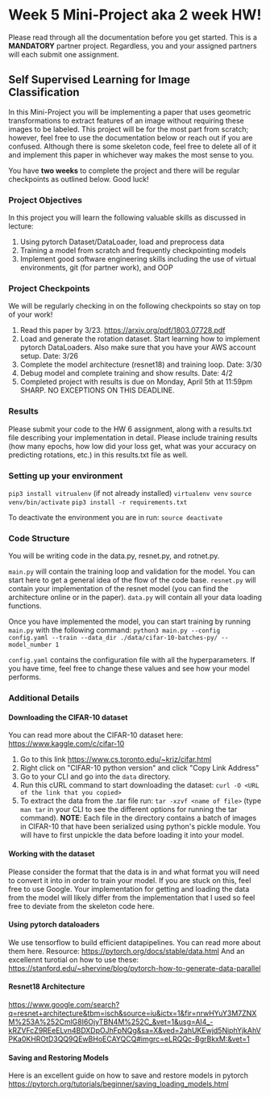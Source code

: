 # Week 5 Mini-Project aka 2 week HW!
Please read through all the documentation before you get started.
This is a **MANDATORY** partner project. Regardless, you and your assigned partners will each submit one assignment.

## Self Supervised Learning for Image Classification

In this Mini-Project you will be implementing a paper that uses geometric transformations to extract features of an image without requiring these images to be labeled. This project will be for the most part from scratch; however, feel free to use the documentation below or reach out if you are confused. Although there is some skeleton code, feel free to delete all of it and implement this paper in whichever way makes the most sense to you.

You have **two weeks** to complete the project and there will be regular checkpoints as outlined below. Good luck!

### Project Objectives
In this project you will learn the following valuable skills as discussed in lecture:
1. Using pytorch Dataset/DataLoader, load and preprocess data
2. Training a model from scratch and frequently checkpointing models
3. Implement good software engineering skills including the use of virtual environments, git (for partner work), and OOP

### Project Checkpoints
We will be regularly checking in on the following checkpoints so stay on top of your work!
1. Read this paper by 3/23. https://arxiv.org/pdf/1803.07728.pdf
2. Load and generate the rotation dataset. Start learning how to implement pytorch DataLoaders. Also make sure that you have your AWS account setup. Date: 3/26
3. Complete the model architecture (resnet18) and training loop. Date: 3/30
4. Debug model and complete training and show results. Date: 4/2
5. Completed project with results is due on Monday, April 5th at 11:59pm SHARP. NO EXCEPTIONS ON THIS DEADLINE.

### Results
Please submit your code to the HW 6 assignment, along with a results.txt file describing your implementation in detail. Please include training results (how many epochs, how low did your loss get, what was your accuracy on predicting rotations, etc.) in this results.txt file as well.

### Setting up your environment
`pip3 install vitrualenv` (if not already installed)
`virtualenv venv`
`source venv/bin/activate`
`pip3 install -r requirements.txt`

To deactivate the environment you are in run:
`source deactivate`

### Code Structure
You will be writing code in the data.py, resnet.py, and rotnet.py.

`main.py` will contain the training loop and validation for the model. You can start here to get a general idea of the flow of the code base.
`resnet.py` will contain your implementation of the resnet model (you can find the architecture online or in the paper).
`data.py` will contain all your data loading functions.

Once you have implemented the model, you can start training by running `main.py` with the following command:
`python3 main.py --config config.yaml --train --data_dir ./data/cifar-10-batches-py/ --model_number 1`

`config.yaml` contains the configuration file with all the hyperparameters. If you have time, feel free to change these values and see how your model performs.

### Additional Details
#### Downloading the CIFAR-10 dataset
You can read more about the CIFAR-10 dataset here: https://www.kaggle.com/c/cifar-10
1. Go to this link https://www.cs.toronto.edu/~kriz/cifar.html
2. Right click on "CIFAR-10 python version" and click "Copy Link Address"
3. Go to your CLI and go into the `data` directory.
4. Run this cURL command to start downloading the dataset: `curl -O <URL of the link that you copied>`
5. To extract the data from the .tar file run: `tar -xzvf <name of file>` (type `man tar` in your CLI to see the different options for running the tar command).
**NOTE**: Each file in the directory contains a batch of images in CIFAR-10 that have been serialized using python's pickle module. You will have to first unpickle the data before loading it into your model.

#### Working with the dataset
Please consider the format that the data is in and what format you will need to convert it into in order to train your model. If you are stuck on this, feel free to use Google.
Your implementation for getting and loading the data from the model will likely differ from the implementation that I used so feel free to deviate from the skeleton code here.

#### Using pytorch dataloaders
We use tensorflow to build efficient datapipelines. You can read more about them here.
Resource: https://pytorch.org/docs/stable/data.html
And an excellennt turotial on how to use these: https://stanford.edu/~shervine/blog/pytorch-how-to-generate-data-parallel


#### Resnet18 Architecture
https://www.google.com/search?q=resnet+architecture&tbm=isch&source=iu&ictx=1&fir=nrwHYuY3M7ZNXM%253A%252CmlG8I6OjyTBN4M%252C_&vet=1&usg=AI4_-kRZVFcZ9REeELvn4BDXDpOJhFpNQg&sa=X&ved=2ahUKEwjd5NiphYjkAhVPKa0KHROtD3QQ9QEwBHoECAYQCQ#imgrc=eLRQQc-BgrBkxM:&vet=1

#### Saving and Restoring Models
Here is an excellent guide on how to save and restore models in pytorch
https://pytorch.org/tutorials/beginner/saving_loading_models.html
